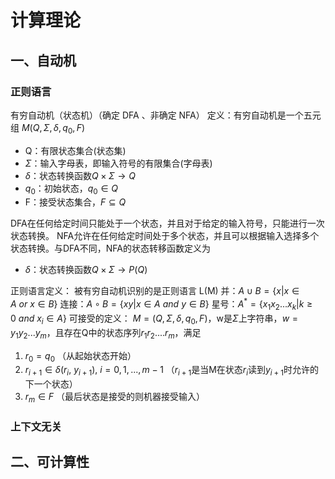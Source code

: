 # 计算理论

## 一、自动机

### 正则语言
有穷自动机（状态机）（确定 DFA 、非确定 NFA）
定义：有穷自动机是一个五元组 $M(Q, \Sigma, \delta, q_0, F)$
- Q：有限状态集合(状态集)
- $\Sigma$：输入字母表，即输入符号的有限集合(字母表)
- $\delta$：状态转换函数$Q \times\Sigma\rightarrow Q$
- $q_0$：初始状态，$q_0\in Q$
- F：接受状态集合，$F\subseteq Q$

DFA在任何给定时间只能处于一个状态，并且对于给定的输入符号，只能进行一次状态转换。
NFA允许在任何给定时间处于多个状态，并且可以根据输入选择多个状态转换。与DFA不同，NFA的状态转移函数定义为
- $\delta$：状态转换函数$Q \times\Sigma\rightarrow P(Q)$

正则语言定义：
被有穷自动机识别的是正则语言 L(M)
并：$A\cup B = \{x|x\in A\ or\ x\in B\}$
连接：$A \circ B = \{xy|x\in A\ and\ y\in B\}$
星号：$A^* = \{x_1x_2...x_k|k\geq0\ and \ x_i\in A\}$
可接受的定义：
$M = (Q, \Sigma, \delta, q_0, F)$，w是$\Sigma$上字符串，$w = y_1y_2...y_m$，且存在Q中的状态序列$r_1r_2....r_m$，满足
1. $r_0=q_0$ （从起始状态开始）
2. $r_{i+1}\in \delta(r_i,\ y_{i+1}),\ i=0,1,...,m-1$ （$r_{i+1}$是当M在状态$r_i$读到$y_{i+1}$时允许的下一个状态）
3. $r_m\in F$ （最后状态是接受的则机器接受输入）

### 上下文无关
## 二、可计算性